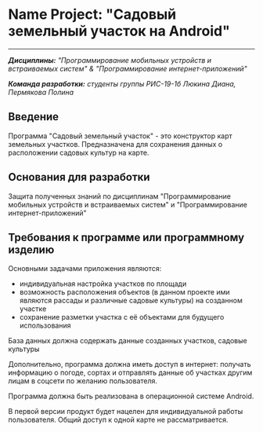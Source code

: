 # Name Project: "Садовый земельный участок на Android"
____
***Дисциплины:*** *"Программирование мобильных устройств и встраиваемых систем" & "Программирование интернет-приложений"*

***Команда разработки:*** *студенты группы РИС-19-1б Люкина Диана, Пермякова Полина*

## Введение
Программа "Садовый земельный участок" - это конструктор карт земельных участков. Предназначена для сохранения данных о расположении садовых культур на карте.

## Основания для разработки
Защита полученных знаний по дисциплинам "Программирование мобильных устройств и встраиваемых систем" и "Программирование интернет-приложений"

## Требования к программе или программному изделию
Основными задачами приложения являются:
- индивидуальная настройка участков по площади
- возможность расположения объектов (в данном проекте ими являются рассады и различные садовые культуры) на созданном участке
- сохранение разметки участка с её объектами для будущего использования

База данных должна содержать данные созданных участков, садовые культуры

Дополнительно, программа должна иметь доступ в интернет: получать информацию о погоде, сортах и отправлять данные об участках другим лицам в соцсети по желанию пользователя. 

Программа должна быть реализована в операционной системе Android.

В первой версии продукт будет нацелен для индивидуальной работы пользователя. Общий доступ к одной карте не рассматривается.

